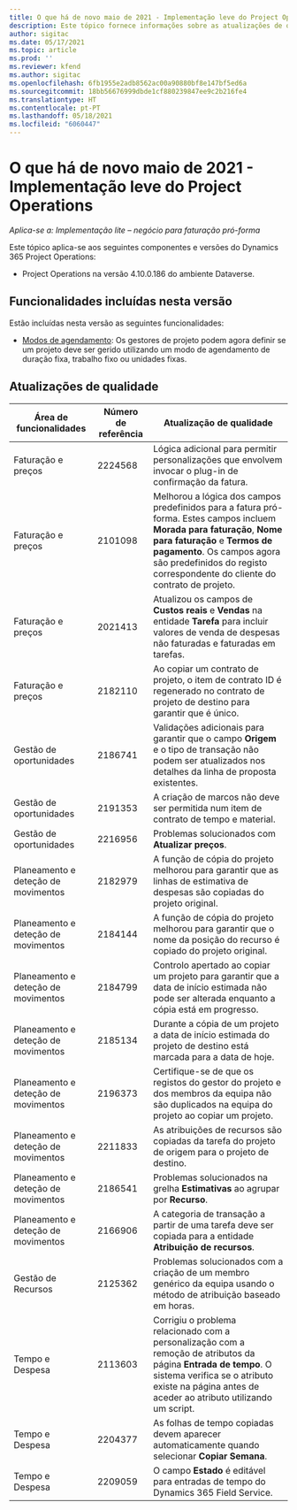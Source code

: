 ```yaml
---
title: O que há de novo maio de 2021 - Implementação leve do Project Operations
description: Este tópico fornece informações sobre as atualizações de qualidade disponíveis no lançamento de maio de 2021 da implementação leve do Project Operations.
author: sigitac
ms.date: 05/17/2021
ms.topic: article
ms.prod: ''
ms.reviewer: kfend
ms.author: sigitac
ms.openlocfilehash: 6fb1955e2adb8562ac00a90880bf8e147bf5ed6a
ms.sourcegitcommit: 18bb56676999dbde1cf880239847ee9c2b216fe4
ms.translationtype: HT
ms.contentlocale: pt-PT
ms.lasthandoff: 05/18/2021
ms.locfileid: "6060447"
---
```

# <a name="whats-new-may-2021---project-operations-lite-deployment"></a>O que há de novo maio de 2021 - Implementação leve do Project Operations

_Aplica-se a: Implementação lite – negócio para faturação pró-forma_

Este tópico aplica-se aos seguintes componentes e versões do Dynamics 365 Project Operations:

   - Project Operations na versão 4.10.0.186 do ambiente Dataverse.

## <a name="features-included-in-this-release"></a>Funcionalidades incluídas nesta versão

Estão incluídas nesta versão as seguintes funcionalidades:

- [Modos de agendamento](../../project-management/scheduling-modes.md): Os gestores de projeto podem agora definir se um projeto deve ser gerido utilizando um modo de agendamento de duração fixa, trabalho fixo ou unidades fixas.

## <a name="quality-updates"></a>Atualizações de qualidade

| **Área de funcionalidades** | **Número de referência** | **Atualização de qualidade** |
| --- | --- | --- |
| Faturação e preços | 2224568 | Lógica adicional para permitir personalizações que envolvem invocar o plug-in de confirmação da fatura. |
| Faturação e preços | 2101098 | Melhorou a lógica dos campos predefinidos para a fatura pró-forma. Estes campos incluem **Morada para faturação**, **Nome para faturação** e **Termos de pagamento**. Os campos agora são predefinidos do registo correspondente do cliente do contrato de projeto. |
| Faturação e preços | 2021413 | Atualizou os campos de **Custos reais** e **Vendas** na entidade **Tarefa** para incluir valores de venda de despesas não faturadas e faturadas em tarefas. |
| Faturação e preços | 2182110 | Ao copiar um contrato de projeto, o item de contrato ID é regenerado no contrato de projeto de destino para garantir que é único. |
| Gestão de oportunidades | 2186741 | Validações adicionais para garantir que o campo **Origem** e o tipo de transação não podem ser atualizados nos detalhes da linha de proposta existentes. |
| Gestão de oportunidades | 2191353 | A criação de marcos não deve ser permitida num item de contrato de tempo e material. |
| Gestão de oportunidades | 2216956 | Problemas solucionados com **Atualizar preços**. |
| Planeamento e deteção de movimentos | 2182979 | A função de cópia do projeto melhorou para garantir que as linhas de estimativa de despesas são copiadas do projeto original. |
| Planeamento e deteção de movimentos | 2184144 | A função de cópia do projeto melhorou para garantir que o nome da posição do recurso é copiado do projeto original. |
| Planeamento e deteção de movimentos | 2184799 | Controlo apertado ao copiar um projeto para garantir que a data de início estimada não pode ser alterada enquanto a cópia está em progresso. |
| Planeamento e deteção de movimentos | 2185134 | Durante a cópia de um projeto a data de início estimada do projeto de destino está marcada para a data de hoje. |
| Planeamento e deteção de movimentos | 2196373 | Certifique-se de que os registos do gestor do projeto e dos membros da equipa não são duplicados na equipa do projeto ao copiar um projeto. |
| Planeamento e deteção de movimentos | 2211833 | As atribuições de recursos são copiadas da tarefa do projeto de origem para o projeto de destino. |
| Planeamento e deteção de movimentos | 2186541 | Problemas solucionados na grelha **Estimativas** ao agrupar por **Recurso**. |
| Planeamento e deteção de movimentos | 2166906 | A categoria de transação a partir de uma tarefa deve ser copiada para a entidade **Atribuição de recursos**. |
| Gestão de Recursos | 2125362 | Problemas solucionados com a criação de um membro genérico da equipa usando o método de atribuição baseado em horas. |
| Tempo e Despesa | 2113603 | Corrigiu o problema relacionado com a personalização com a remoção de atributos da página **Entrada de tempo**. O sistema verifica se o atributo existe na página antes de aceder ao atributo utilizando um script. |
| Tempo e Despesa | 2204377 | As folhas de tempo copiadas devem aparecer automaticamente quando selecionar **Copiar Semana**. |
| Tempo e Despesa | 2209059 | O campo **Estado** é editável para entradas de tempo do Dynamics 365 Field Service. |
